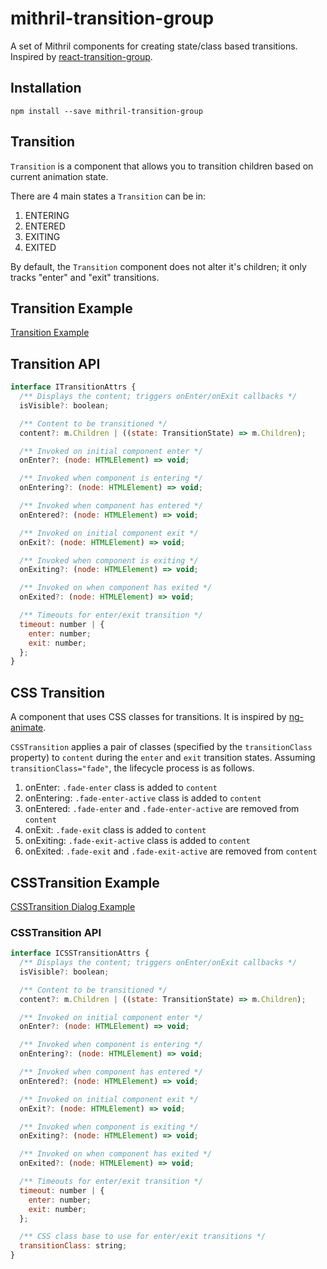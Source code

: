 # mithril-transition-group

A set of Mithril components for creating state/class based transitions. Inspired by [react-transition-group](https://github.com/reactjs/react-transition-group).

## Installation

```
npm install --save mithril-transition-group
```

## Transition
`Transition` is a component that allows you to transition children based on current animation state.

There are 4 main states a `Transition` can be in:
1. ENTERING
2. ENTERED
3. EXITING
4. EXITED

By default, the `Transition` component does not alter it's children; it only tracks "enter" and "exit" transitions.

## Transition Example

[Transition Example](https://codesandbox.io/s/w7o9q9zzk7)

## Transition API
```javascript
interface ITransitionAttrs {
  /** Displays the content; triggers onEnter/onExit callbacks */
  isVisible?: boolean;

  /** Content to be transitioned */
  content?: m.Children | ((state: TransitionState) => m.Children);

  /** Invoked on initial component enter */
  onEnter?: (node: HTMLElement) => void;

  /** Invoked when component is entering */
  onEntering?: (node: HTMLElement) => void;

  /** Invoked when component has entered */
  onEntered?: (node: HTMLElement) => void;

  /** Invoked on initial component exit */
  onExit?: (node: HTMLElement) => void;

  /** Invoked when component is exiting */
  onExiting?: (node: HTMLElement) => void;

  /** Invoked on when component has exited */
  onExited?: (node: HTMLElement) => void;

  /** Timeouts for enter/exit transition */
  timeout: number | {
    enter: number;
    exit: number;
  };
}
```

## CSS Transition

A component that uses CSS classes for transitions. It is inspired by [ng-animate](http://www.nganimate.org/).

`CSSTransition` applies a pair of classes (specified by the `transitionClass` property) to `content` during the `enter` and `exit` transition states. Assuming `transitionClass="fade"`, the lifecycle process is as follows.

1. onEnter: `.fade-enter` class is added to `content`
2. onEntering: `.fade-enter-active` class is added to `content`
3. onEntered: `.fade-enter` and `.fade-enter-active` are removed from `content`
4. onExit: `.fade-exit` class is added to `content`
5. onExiting: `.fade-exit-active` class is added to `content`
6. onExited: `.fade-exit` and `.fade-exit-active` are removed from `content`

## CSSTransition Example

[CSSTransition Dialog Example](https://codesandbox.io/s/p9vp1o940m)

### CSSTransition API

```javascript
interface ICSSTransitionAttrs {
  /** Displays the content; triggers onEnter/onExit callbacks */
  isVisible?: boolean;

  /** Content to be transitioned */
  content?: m.Children | ((state: TransitionState) => m.Children);

  /** Invoked on initial component enter */
  onEnter?: (node: HTMLElement) => void;

  /** Invoked when component is entering */
  onEntering?: (node: HTMLElement) => void;

  /** Invoked when component has entered */
  onEntered?: (node: HTMLElement) => void;

  /** Invoked on initial component exit */
  onExit?: (node: HTMLElement) => void;

  /** Invoked when component is exiting */
  onExiting?: (node: HTMLElement) => void;

  /** Invoked on when component has exited */
  onExited?: (node: HTMLElement) => void;

  /** Timeouts for enter/exit transition */
  timeout: number | {
    enter: number;
    exit: number;
  };

  /** CSS class base to use for enter/exit transitions */
  transitionClass: string;
}
```
